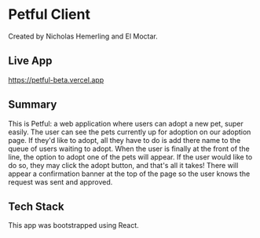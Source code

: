 # Petful Client

Created by Nicholas Hemerling and El Moctar.

## Live App
https://petful-beta.vercel.app

## Summary
This is Petful: a web application where users can adopt a new pet, super easily.
The user can see the pets currently up for adoption on our adoption page.
If they'd like to adopt, all they have to do is add there name to the queue of users waiting to adopt.
When the user is finally at the front of the line, the option to adopt one of the pets will appear.
If the user would like to do so, they may click the adopt button, and that's all it takes!
There will appear a confirmation banner at the top of the page so the user knows the request was sent and approved.

## Tech Stack
This app was bootstrapped using React.